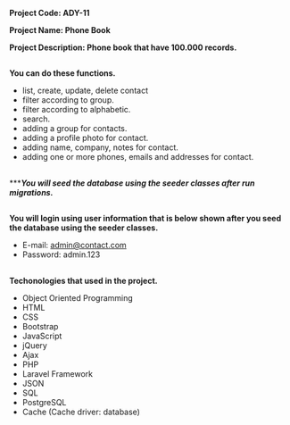 
**Project Code: ADY-11**

**Project Name: Phone Book**

**Project Description: Phone book that have 100.000 records.**

##

**You can do these functions.**

- list, create, update, delete contact
- filter according to group.
- filter according to alphabetic.
- search.
- adding a group for contacts.
- adding a profile photo for contact.
- adding name, company, notes for contact.
- adding one or more phones, emails and addresses for contact.

##

***_**You will seed the database using the seeder classes after run migrations.**_

##

**You will login using user information that is below shown after you seed the database using the seeder classes.**

- E-mail: admin@contact.com
- Password: admin.123

##

**Techonologies that used in the project.**

- Object Oriented Programming
- HTML
- CSS
- Bootstrap
- JavaScript
- jQuery
- Ajax
- PHP
- Laravel Framework
- JSON
- SQL
- PostgreSQL
- Cache (Cache driver: database)
